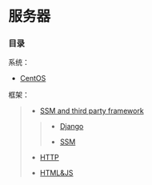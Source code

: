# 服务器

### 目录

系统：
* [CentOS](https://github.com/shencang/note/tree/master/Server/CentOS)
> 
框架：
>* [SSM and third party framework](https://github.com/shencang/note/tree/master/Server/SSM%20and%20third%20party%20framework)
>>
>>* [Django](https://github.com/shencang/note/tree/master/Server/SSM%20and%20third%20party%20framework/Django)
>>
>>* [SSM](https://github.com/shencang/note/tree/master/Server/SSM%20and%20third%20party%20framework/SSM)
>
>* [HTTP](https://github.com/shencang/note/tree/master/Server/Http)
>
>* [HTML&JS](https://github.com/shencang/note/tree/master/Server/HTML&JS)